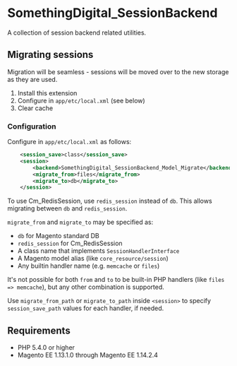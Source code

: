 # SomethingDigital_SessionBackend

A collection of session backend related utilities.


## Migrating sessions

Migration will be seamless - sessions will be moved over to the new storage as they are used.

1. Install this extension
2. Configure in `app/etc/local.xml` (see below)
3. Clear cache

### Configuration

Configure in `app/etc/local.xml` as follows:

```xml
    <session_save>class</session_save>
    <session>
        <backend>SomethingDigital_SessionBackend_Model_Migrate</backend>
        <migrate_from>files</migrate_from>
        <migrate_to>db</migrate_to>
    </session>
```

To use Cm_RedisSession, use `redis_session` instead of `db`.  This allows migrating between `db` and `redis_session`.

`migrate_from` and `migrate_to` may be specified as:

 * `db` for Magento standard DB
 * `redis_session` for Cm_RedisSession
 * A class name that implements `SessionHandlerInterface`
 * A Magento model alias (like `core_resource/session`)
 * Any builtin handler name (e.g. `memcache` or `files`)

It's not possible for both `from` and `to` to be built-in PHP handlers (like `files => memcache`), but any other combination is supported.

Use `migrate_from_path` or `migrate_to_path` inside `<session>` to specify `session_save_path` values for each handler, if needed.


## Requirements

 * PHP 5.4.0 or higher
 * Magento EE 1.13.1.0 through Magento EE 1.14.2.4
